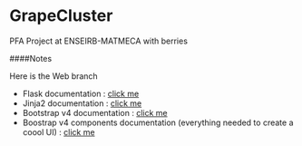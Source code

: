 # GrapeCluster
PFA Project at ENSEIRB-MATMECA with berries


####Notes

Here is the Web branch

- Flask documentation : [click me](http://flask.pocoo.org/docs/0.12/)
- Jinja2 documentation : [click me](http://jinja.pocoo.org/docs/2.9/)
- Bootstrap v4 documentation : [click me](https://v4-alpha.getbootstrap.com/getting-started/introduction/)
- Boostrap v4 components documentation (everything needed to create a coool UI) : [click me](https://v4-alpha.getbootstrap.com/components/alerts/)
